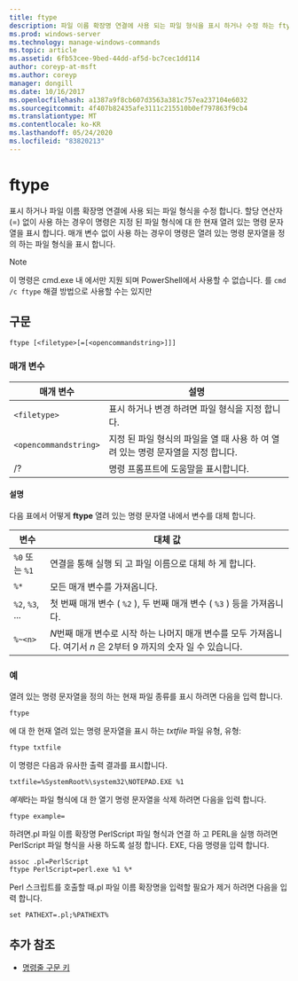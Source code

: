 ```yaml
---
title: ftype
description: 파일 이름 확장명 연결에 사용 되는 파일 형식을 표시 하거나 수정 하는 ftype 명령에 대 한 참조 항목입니다.
ms.prod: windows-server
ms.technology: manage-windows-commands
ms.topic: article
ms.assetid: 6fb53cee-9bed-44dd-af5d-bc7cec1dd114
author: coreyp-at-msft
ms.author: coreyp
manager: dongill
ms.date: 10/16/2017
ms.openlocfilehash: a1387a9f8cb607d3563a381c757ea237104e6032
ms.sourcegitcommit: 4f407b82435afe3111c215510b0ef797863f9cb4
ms.translationtype: MT
ms.contentlocale: ko-KR
ms.lasthandoff: 05/24/2020
ms.locfileid: "83820213"
---
```

# <a name="ftype"></a>ftype

표시 하거나 파일 이름 확장명 연결에 사용 되는 파일 형식을 수정 합니다. 할당 연산자 (=) 없이 사용 하는 경우이 명령은 지정 된 파일 형식에 대 한 현재 열려 있는 명령 문자열을 표시 합니다. 매개 변수 없이 사용 하는 경우이 명령은 열려 있는 명령 문자열을 정의 하는 파일 형식을 표시 합니다.

> [!NOTE]
> 이 명령은 cmd.exe 내 에서만 지원 되며 PowerShell에서 사용할 수 없습니다.
> 를 `cmd /c ftype` 해결 방법으로 사용할 수는 있지만

## <a name="syntax"></a>구문

```
ftype [<filetype>[=[<opencommandstring>]]]
```

### <a name="parameters"></a>매개 변수

| 매개 변수 | 설명 |
| --------- | ----------- |
| `<filetype>` | 표시 하거나 변경 하려면 파일 형식을 지정 합니다. |
| `<opencommandstring>` | 지정 된 파일 형식의 파일을 열 때 사용 하 여 열려 있는 명령 문자열을 지정 합니다.|
| /? | 명령 프롬프트에 도움말을 표시합니다. |

#### <a name="remarks"></a>설명

다음 표에서 어떻게 **ftype** 열려 있는 명령 문자열 내에서 변수를 대체 합니다.

| 변수 | 대체 값 |
| -------- | ----------------- |
| `%0` 또는 `%1` | 연결을 통해 실행 되 고 파일 이름으로 대체 하 게 합니다. |
| `%*` | 모든 매개 변수를 가져옵니다. |
| `%2`, `%3`, ... | 첫 번째 매개 변수 ( `%2` ), 두 번째 매개 변수 ( `%3` ) 등을 가져옵니다. |
| `%~<n>` | *N*번째 매개 변수로 시작 하는 나머지 매개 변수를 모두 가져옵니다. 여기서 *n* 은 2부터 9 까지의 숫자 일 수 있습니다. |

### <a name="examples"></a>예

열려 있는 명령 문자열을 정의 하는 현재 파일 종류를 표시 하려면 다음을 입력 합니다.

```
ftype
```

에 대 한 현재 열려 있는 명령 문자열을 표시 하는 *txtfile* 파일 유형, 유형:

```
ftype txtfile
```

이 명령은 다음과 유사한 출력 결과를 표시합니다.

`txtfile=%SystemRoot%\system32\NOTEPAD.EXE %1`

*예제*라는 파일 형식에 대 한 열기 명령 문자열을 삭제 하려면 다음을 입력 합니다.

```
ftype example=
```

하려면.pl 파일 이름 확장명 PerlScript 파일 형식과 연결 하 고 PERL을 실행 하려면 PerlScript 파일 형식을 사용 하도록 설정 합니다. EXE, 다음 명령을 입력 합니다.

```
assoc .pl=PerlScript
ftype PerlScript=perl.exe %1 %*
```

Perl 스크립트를 호출할 때.pl 파일 이름 확장명을 입력할 필요가 제거 하려면 다음을 입력 합니다.

```
set PATHEXT=.pl;%PATHEXT%
```

## <a name="additional-references"></a>추가 참조

- [명령줄 구문 키](command-line-syntax-key.md)
